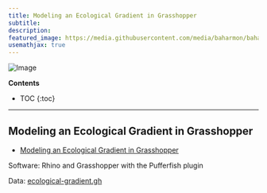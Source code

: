 ```yaml
---
title: Modeling an Ecological Gradient in Grasshopper
subtitle:
description:
featured_image: https://media.githubusercontent.com/media/baharmon/baharmon.github.io/master/images/grasshopper/
usemathjax: true
---
```


![Image](https://media.githubusercontent.com/media/baharmon/baharmon.github.io/master/images/grasshopper)

**Contents**
* TOC
{:toc}

---

## Modeling an Ecological Gradient in Grasshopper

* [<i class="fab fa-vimeo-v"></i>](https://vimeo.com/baharmon/parametric-forest)
[<i class="fab fa-youtube"></i>](https://youtu.be/m8PqarIRj4A)
[<i class="fas fa-project-diagram"></i> ](https://github.com/baharmon/baharmon.github.io/blob/master/data/ecological-gradient.gh?raw=true)
[Modeling an Ecological Gradient in Grasshopper](ecological-gradient)


Software: Rhino and Grasshopper with the Pufferfish plugin

Data:
[ecological-gradient.gh](https://github.com/baharmon/baharmon.github.io/blob/master/data/ecological-gradient.gh?raw=true)
